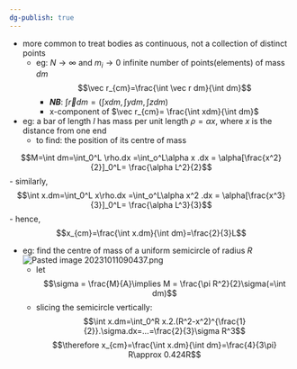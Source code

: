 ```yaml
---
dg-publish: true
---
```

- more common to treat bodies as continuous, not a collection of distinct points
	- eg: $N\to \infty$ and $m_i\to0$ infinite number of points(elements) of mass $dm$$$\vec r_{cm}=\frac{\int \vec r dm}{\int dm}$$
		- ***NB***: $\int \vec r dm = (\int x dm, \int y dm, \int z dm)$
		- x-component of $\vec r_{cm}= \frac{\int xdm}{\int dm}$
- eg: a bar of length $l$ has mass per unit length $\rho = \alpha x$, where $x$ is the distance from one end
	- to find: the position of its centre of mass
	
$$M=\int dm=\int_0^L \rho.dx =\int_o^L\alpha x .dx = \alpha[\frac{x^2}{2}]_0^L= \frac{\alpha L^2}{2}$$
	- similarly,$$\int x.dm=\int_0^L x\rho.dx =\int_o^L\alpha x^2 .dx = \alpha[\frac{x^3}{3}]_0^L= \frac{\alpha L^3}{3}$$
	- hence,
$$x_{cm}=\frac{\int x.dm}{\int dm}=\frac{2}{3}L$$
- eg: find the centre of mass of a uniform semicircle of radius $R$ ![Pasted image 20231011090437.png](/img/user/pics/Pasted%20image%2020231011090437.png)
	- let
$$\sigma = \frac{M}{A}\implies M = \frac{\pi R^2}{2}\sigma(=\int dm)$$
	- slicing the semicircle vertically:
$$\int x.dm=\int_0^R x.2.(R^2-x^2)^{\frac{1}{2}}.\sigma.dx=...=\frac{2}{3}\sigma R^3$$
	$$\therefore x_{cm}=\frac{\int x.dm}{\int dm}=\frac{4}{3\pi} R\approx 0.424R$$
